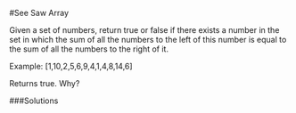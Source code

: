 #See Saw Array

Given a set of numbers, return true or false if there exists a number in the set in which the sum of all the numbers to the left of this number is equal to the sum of all the numbers to the right of it. 

Example: [1,10,2,5,6,9,4,1,4,8,14,6]

Returns true. Why?

###Solutions
